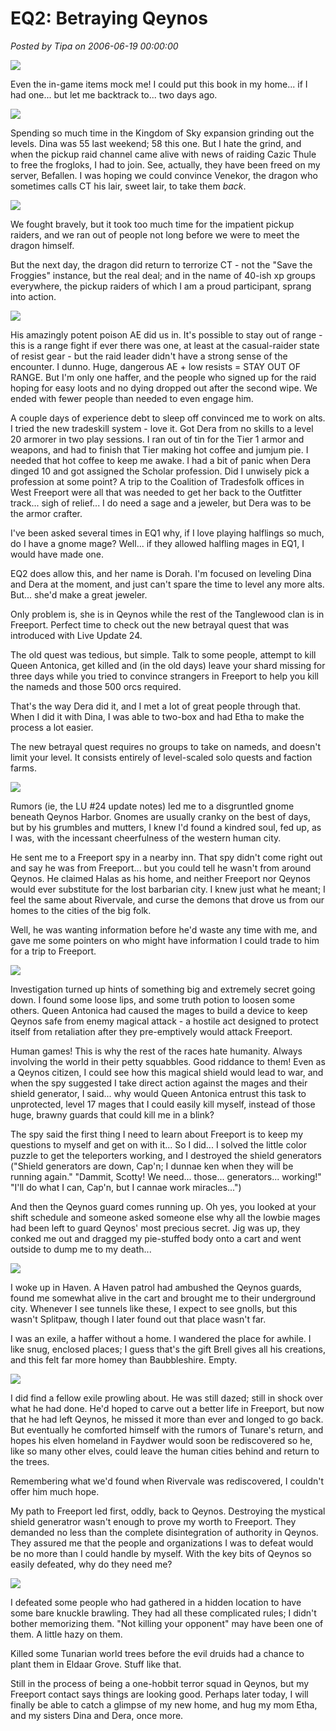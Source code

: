 # EQ2: Betraying Qeynos

*Posted by Tipa on 2006-06-19 00:00:00*

![](../images/betray-homeless.jpg)

Even the in-game items mock me! I could put this book in my home... if I had one... but let me backtrack to... two days ago.

![](../images/scaleborn.jpg)

Spending so much time in the Kingdom of Sky expansion grinding out the levels. Dina was 55 last weekend; 58 this one. But I hate the grind, and when the pickup raid channel came alive with news of raiding Cazic Thule to free the frogloks, I had to join. See, actually, they have been freed on my server, Befallen. I was hoping we could convince Venekor, the dragon who sometimes calls CT his lair, sweet lair, to take them *back*.

![](../images/venekor-beneath.jpg)

We fought bravely, but it took too much time for the impatient pickup raiders, and we ran out of people not long before we were to meet the dragon himself.

But the next day, the dragon did return to terrorize CT - not the "Save the Froggies" instance, but the real deal; and in the name of 40-ish xp groups everywhere, the pickup raiders of which I am a proud participant, sprang into action.

![](../images/venekor-above.jpg)

His amazingly potent poison AE did us in. It's possible to stay out of range - this is a range fight if ever there was one, at least at the casual-raider state of resist gear - but the raid leader didn't have a strong sense of the encounter. I dunno. Huge, dangerous AE + low resists = STAY OUT OF RANGE. But I'm only one haffer, and the people who signed up for the raid hoping for easy loots and no dying dropped out after the second wipe. We ended with fewer people than needed to even engage him.

A couple days of experience debt to sleep off convinced me to work on alts. I tried the new tradeskill system - love it. Got Dera from no skills to a level 20 armorer in two play sessions. I ran out of tin for the Tier 1 armor and weapons, and had to finish that Tier making hot coffee and jumjum pie. I needed that hot coffee to keep me awake. I had a bit of panic when Dera dinged 10 and got assigned the Scholar profession. Did I unwisely pick a profession at some point? A trip to the Coalition of Tradesfolk offices in West Freeport were all that was needed to get her back to the Outfitter track... sigh of relief... I do need a sage and a jeweler, but Dera was to be the armor crafter.

I've been asked several times in EQ1 why, if I love playing halflings so much, do I have a gnome mage? Well... if they allowed halfling mages in EQ1, I would have made one.

EQ2 does allow this, and her name is Dorah. I'm focused on leveling Dina and Dera at the moment, and just can't spare the time to level any more alts. But... she'd make a great jeweler.

Only problem is, she is in Qeynos while the rest of the Tanglewood clan is in Freeport. Perfect time to check out the new betrayal quest that was introduced with Live Update 24.

The old quest was tedious, but simple. Talk to some people, attempt to kill Queen Antonica, get killed and (in the old days) leave your shard missing for three days while you tried to convince strangers in Freeport to help you kill the nameds and those 500 orcs required.

That's the way Dera did it, and I met a lot of great people through that. When I did it with Dina, I was able to two-box and had Etha to make the process a lot easier.

The new betrayal quest requires no groups to take on nameds, and doesn't limit your level. It consists entirely of level-scaled solo quests and faction farms.

![](../images/betray-start.jpg)

Rumors (ie, the LU #24 update notes) led me to a disgruntled gnome beneath Qeynos Harbor. Gnomes are usually cranky on the best of days, but by his grumbles and mutters, I knew I'd found a kindred soul, fed up, as I was, with the incessant cheerfulness of the western human city.

He sent me to a Freeport spy in a nearby inn. That spy didn't come right out and say he was from Freeport... but you could tell he wasn't from around Qeynos. He claimed Halas as his home, and neither Freeport nor Qeynos would ever substitute for the lost barbarian city. I knew just what he meant; I feel the same about Rivervale, and curse the demons that drove us from our homes to the cities of the big folk.

Well, he was wanting information before he'd waste any time with me, and gave me some pointers on who might have information I could trade to him for a trip to Freeport.

![](../images/betray-shields.jpg)

Investigation turned up hints of something big and extremely secret going down. I found some loose lips, and some truth potion to loosen some others. Queen Antonica had caused the mages to build a device to keep Qeynos safe from enemy magical attack - a hostile act designed to protect itself from retaliation after they pre-emptively would attack Freeport.

Human games! This is why the rest of the races hate humanity. Always involving the world in their petty squabbles. Good riddance to them! Even as a Qeynos citizen, I could see how this magical shield would lead to war, and when the spy suggested I take direct action against the mages and their shield generator, I said... why would Queen Antonica entrust this task to unprotected, level 17 mages that I could easily kill myself, instead of those huge, brawny guards that could kill me in a blink?

The spy said the first thing I need to learn about Freeport is to keep my questions to myself and get on with it... So I did... I solved the little color puzzle to get the teleporters working, and I destroyed the shield generators ("Shield generators are down, Cap'n; I dunnae ken when they will be running again." "Dammit, Scotty! We need... those... generators... working!" "I'll do what I can, Cap'n, but I cannae work miracles...")

And then the Qeynos guard comes running up. Oh yes, you looked at your shift schedule and someone asked someone else why all the lowbie mages had been left to guard Qeynos' most precious secret. Jig was up, they conked me out and dragged my pie-stuffed body onto a cart and went outside to dump me to my death...

![](../images/betray-scout.jpg)

I woke up in Haven. A Haven patrol had ambushed the Qeynos guards, found me somewhat alive in the cart and brought me to their underground city. Whenever I see tunnels like these, I expect to see gnolls, but this wasn't Splitpaw, though I later found out that place wasn't far.

I was an exile, a haffer without a home. I wandered the place for awhile. I like snug, enclosed places; I guess that's the gift Brell gives all his creations, and this felt far more homey than Baubbleshire. Empty.

![](../images/betray-fellow.jpg)

I did find a fellow exile prowling about. He was still dazed; still in shock over what he had done. He'd hoped to carve out a better life in Freeport, but now that he had left Qeynos, he missed it more than ever and longed to go back. But eventually he comforted himself with the rumors of Tunare's return, and hopes his elven homeland in Faydwer would soon be rediscovered so he, like so many other elves, could leave the human cities behind and return to the trees.

Remembering what we'd found when Rivervale was rediscovered, I couldn't offer him much hope.

My path to Freeport led first, oddly, back to Qeynos. Destroying the mystical shield generatror wasn't enough to prove my worth to Freeport. They demanded no less than the complete disintegration of authority in Qeynos. They assured me that the people and organizations I was to defeat would be no more than I could handle by myself. With the key bits of Qeynos so easily defeated, why do they need me?

![](../images/betray-fightclub.jpg)

I defeated some people who had gathered in a hidden location to have some bare knuckle brawling. They had all these complicated rules; I didn't bother memorizing them. "Not killing your opponent" may have been one of them. A little hazy on them.

Killed some Tunarian world trees before the evil druids had a chance to plant them in Eldaar Grove. Stuff like that.

Still in the process of being a one-hobbit terror squad in Qeynos, but my Freeport contact says things are looking good. Perhaps later today, I will finally be able to catch a glimpse of my new home, and hug my mom Etha, and my sisters Dina and Dera, once more.
